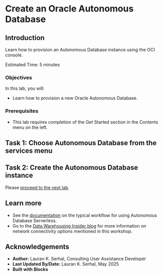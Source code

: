 <!--
    {
        "name":"Create an Oracle Autonomous Database",
        "description":"Learn how to provision Autonomous Database using the OCI console.",
        "author":"Lauran K. Serhal, Consulting User Assistance Developer",
        "lastUpdated":"Lauran K. Serhal, May 2025"
    }
-->

# Create an Oracle Autonomous Database

## Introduction

Learn how to provision an Autonomous Database instance using the OCI console.

Estimated Time: 5 minutes

### Objectives

In this lab, you will:
- Learn how to provision a new Oracle Autonomous Database.

### Prerequisites

-   This lab requires completion of the Get Started section in the Contents menu on the left.

## Task 1: Choose Autonomous Database from the services menu
[](include:adb-goto-service-body.md)

## Task 2: Create the Autonomous Database instance
[](include:adb-provision-body.md)

Please [proceed to the next lab](#next).

## Learn more

- See the [documentation](https://docs.oracle.com/en/cloud/paas/autonomous-database/serverless/adbsb/work-with-workflows.html) on the typical workflow for using Autonomous Database Serverless.
- Go to the [Data Warehousing Insider blog](https://blogs.oracle.com/datawarehousing/) for more information on network connectivity options mentioned in this workshop.

## Acknowledgements

- **Author:** Lauran K. Serhal, Consulting User Assistance Developer
- **Last Updated By/Date:** Lauran K. Serhal, May 2025
- **Built with Blocks**
